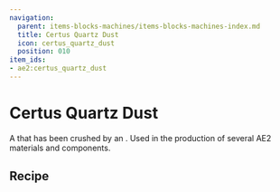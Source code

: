 ```yaml
---
navigation:
  parent: items-blocks-machines/items-blocks-machines-index.md
  title: Certus Quartz Dust
  icon: certus_quartz_dust
  position: 010
item_ids:
- ae2:certus_quartz_dust
---
```


# Certus Quartz Dust

<ItemImage id="certus_quartz_dust" scale="4" />

A <ItemLink id="certus_quartz_crystal" /> that has been crushed by an <ItemLink id="inscriber" />. Used in the production of
several AE2 materials and components.

## Recipe

<RecipeFor id="certus_quartz_dust" />

